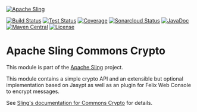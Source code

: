 [![Apache Sling](https://sling.apache.org/res/logos/sling.png)](https://sling.apache.org)

&#32;[![Build Status](https://ci-builds.apache.org/job/Sling/job/modules/job/sling-org-apache-sling-commons-crypto/job/master/badge/icon)](https://ci-builds.apache.org/job/Sling/job/modules/job/sling-org-apache-sling-commons-crypto/job/master/)&#32;[![Test Status](https://img.shields.io/jenkins/tests.svg?jobUrl=https://ci-builds.apache.org/job/Sling/job/modules/job/sling-org-apache-sling-commons-crypto/job/master/)](https://ci-builds.apache.org/job/Sling/job/modules/job/sling-org-apache-sling-commons-crypto/job/master/test/?width=800&height=600)&#32;[![Coverage](https://sonarcloud.io/api/project_badges/measure?project=apache_sling-org-apache-sling-commons-crypto&metric=coverage)](https://sonarcloud.io/dashboard?id=apache_sling-org-apache-sling-commons-crypto)&#32;[![Sonarcloud Status](https://sonarcloud.io/api/project_badges/measure?project=apache_sling-org-apache-sling-commons-crypto&metric=alert_status)](https://sonarcloud.io/dashboard?id=apache_sling-org-apache-sling-commons-crypto)&#32;[![JavaDoc](https://www.javadoc.io/badge/org.apache.sling/org.apache.sling.commons.crypto.svg)](https://www.javadoc.io/doc/org.apache.sling/org-apache-sling-commons-crypto)&#32;[![Maven Central](https://maven-badges.herokuapp.com/maven-central/org.apache.sling/org.apache.sling.commons.crypto/badge.svg)](https://search.maven.org/#search%7Cga%7C1%7Cg%3A%22org.apache.sling%22%20a%3A%22org.apache.sling.commons.crypto%22) [![License](https://img.shields.io/badge/License-Apache%202.0-blue.svg)](https://www.apache.org/licenses/LICENSE-2.0)

# Apache Sling Commons Crypto

This module is part of the [Apache Sling](https://sling.apache.org) project.

This module contains a simple crypto API and an extensible but optional implementation based on Jasypt as well as an plugin for Felix Web Console to encrypt messages.

See [Sling's documentation for Commons Crypto](https://sling.apache.org/documentation/bundles/commons-crypto.html) for details.
